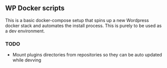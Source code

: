 ## WP Docker scripts

This is a basic docker-compose setup that spins up a new Wordpress docker stack and
automates the install process. This is purely to be used as a dev environment.

### TODO

- Mount plugins directories from repositories so they can be auto updated while devving
